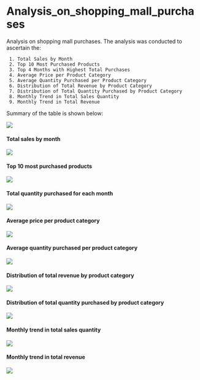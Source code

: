 # Analysis_on_shopping_mall_purchases
Analysis on shopping mall purchases. The analysis was conducted to ascertain the:

     1. Total Sales by Month
     2. Top 10 Most Purchased Products
     3. Top 4 Months with Highest Total Purchases
     4. Average Price per Product Category
     5. Average Quantity Purchased per Product Category
     6. Distribution of Total Revenue by Product Category
     7. Distribution of Total Quantity Purchased by Product Category
     8. Monthly Trend in Total Sales Quantity
     9. Monthly Trend in Total Revenue

Summary of the table is shown below:


![](https://github.com/JosephOfosu-Nkrumah/Analysis_on_shopping_mall_purchases/blob/main/Table.png)


#### Total sales by month

![](https://github.com/JosephOfosu-Nkrumah/Analysis_on_shopping_mall_purchases/blob/main/Total%20Sales%20by%20Month.png)


#### Top 10 most purchased products

![](https://github.com/JosephOfosu-Nkrumah/Analysis_on_shopping_mall_purchases/blob/main/Top%2010%20Most%20Purchased%20Products.png)


#### Total quantity purchased for each month

![](https://github.com/JosephOfosu-Nkrumah/Analysis_on_shopping_mall_purchases/blob/main/Distribution%20of%20Total%20Quantity%20Purchased%20by%20Product%20Category.png)


#### Average price per product category

![](https://github.com/JosephOfosu-Nkrumah/Analysis_on_shopping_mall_purchases/blob/main/Average%20Price%20per%20Product%20Category.png)


#### Average quantity purchased per product category

![](https://github.com/JosephOfosu-Nkrumah/Analysis_on_shopping_mall_purchases/blob/main/Average%20Quantity%20Purchased%20per%20Product%20Category.png)


#### Distribution of total revenue by product category

![](https://github.com/JosephOfosu-Nkrumah/Analysis_on_shopping_mall_purchases/blob/main/Distribution%20of%20Total%20Revenue%20by%20Product%20Category.png)


#### Distribution of total quantity purchased by product category

![](https://github.com/JosephOfosu-Nkrumah/Analysis_on_shopping_mall_purchases/blob/main/Distribution%20of%20Total%20Quantity%20Purchased%20by%20Product%20Category.png)


#### Monthly trend in total sales quantity

![](https://github.com/JosephOfosu-Nkrumah/Analysis_on_shopping_mall_purchases/blob/main/Monthly%20Trend%20in%20Total%20Sales%20Quantity.png)


#### Monthly trend in total revenue

![](https://github.com/JosephOfosu-Nkrumah/Analysis_on_shopping_mall_purchases/blob/main/Monthly%20Trend%20in%20Total%20Revenue.png)
